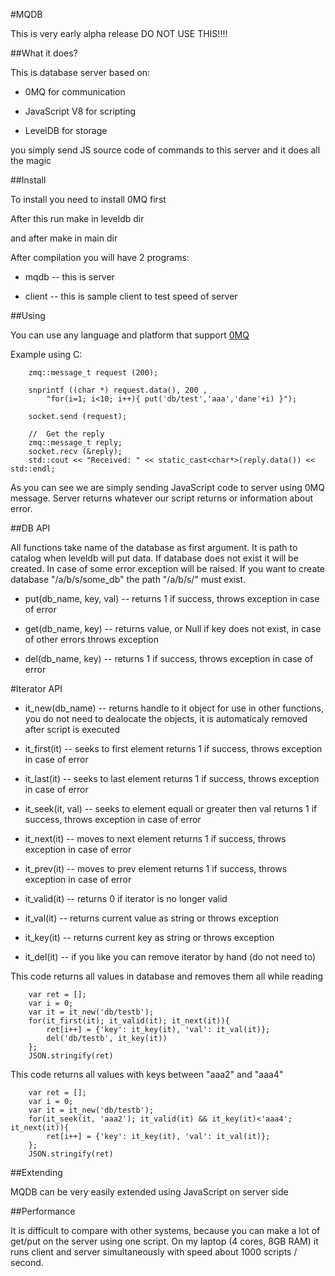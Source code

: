 #MQDB

This is very early alpha release DO NOT USE THIS!!!!

##What it does?

This is database server based on: 

* 0MQ for communication

* JavaScript V8 for scripting

* LevelDB for storage

you simply send JS source code of commands to this server and it does all the magic


##Install

To install you need to install 0MQ first

After this run make in leveldb dir

and after make in main dir

After compilation you will have 2 programs:

* mqdb -- this is server

* client -- this is sample client to test speed of server

##Using

You can use any language and platform that support [0MQ](http://http://www.zeromq.org/)

Example using C:

        zmq::message_t request (200);
        
		snprintf ((char *) request.data(), 200 ,
            "for(i=1; i<10; i++){ put('db/test','aaa','dane'+i) }");
		
        socket.send (request);

        //  Get the reply
        zmq::message_t reply;
        socket.recv (&reply);
        std::cout << "Received: " << static_cast<char*>(reply.data()) << std::endl;
        
As you can see we are simply sending JavaScript code to server using 0MQ message.
Server returns whatever our script returns or information about error.

##DB API

All functions take name of the database as first argument. It is path to catalog when leveldb will put data. If database does not exist it will be created.
In case of some error exception will be raised. If you want to create database "/a/b/s/some_db" the path "/a/b/s/" must exist. 

* put(db_name, key, val) -- returns 1 if success, throws exception in case of error

* get(db_name, key) -- returns value, or Null if key does not exist, in case of other errors throws exception

* del(db_name, key) -- returns 1 if success, throws exception in case of error

#Iterator API

* it_new(db_name) -- returns handle to it object for use in other functions, you do not need to dealocate the objects, it is automaticaly removed after script is executed

* it_first(it) -- seeks to first element returns 1 if success, throws exception in case of error

* it_last(it) -- seeks to last element returns 1 if success, throws exception in case of error

* it_seek(it, val) -- seeks to element equall or greater then val returns 1 if success, throws exception in case of error

* it_next(it) -- moves to next element returns 1 if success, throws exception in case of error

* it_prev(it) -- moves to prev element returns 1 if success, throws exception in case of error

* it_valid(it) -- returns 0 if iterator is no longer valid

* it_val(it) -- returns current value as string or throws exception

* it_key(it) -- returns current key as string or throws exception

* it_del(it) -- if you like you can remove iterator by hand (do not need to)

This code returns all values in database and removes them all while reading

        var ret = []; 
        var i = 0; 
        var it = it_new('db/testb'); 
        for(it_first(it); it_valid(it); it_next(it)){ 
            ret[i++] = {'key': it_key(it), 'val': it_val(it)}; 
            del('db/testb', it_key(it)) 
        }; 
        JSON.stringify(ret)

This code returns all values with keys between "aaa2" and "aaa4"

        var ret = []; 
        var i = 0; 
        var it = it_new('db/testb'); 
        for(it_seek(it, 'aaa2'); it_valid(it) && it_key(it)<'aaa4'; it_next(it)){ 
            ret[i++] = {'key': it_key(it), 'val': it_val(it)}; 
        }; 
        JSON.stringify(ret)
                
##Extending

MQDB can be very easily extended using JavaScript on server side

##Performance

It is difficult to compare with other systems, because you can make a lot of get/put on the server using one script.
On my laptop (4 cores, 8GB RAM) it runs client and server simultaneously with speed about 1000 scripts / second.

       



